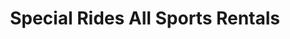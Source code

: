 ---
title: "Special Rides All Sports Rentals"
url: /newport-beach/special-rides-all-sports-rentals/
shop: storage rental
---